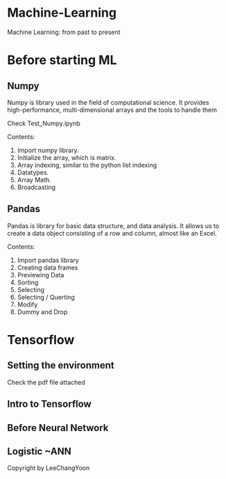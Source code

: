 # Machine-Learning
Machine Learning: from past to present

Before starting ML
==================

Numpy
-----
Numpy is library used in the field of computational science. 
It provides high-performance, multi-dimensional arrays and the tools to handle them

Check Test_Numpy.ipynb

Contents:

1. Import numpy library.
2. Initialize the array, which is matrix.
3. Array indexing, similar to the python list indexing
4. Datatypes.
5. Array Math.
6. Broadcasting

Pandas
------
Pandas is library for basic data structure, and data analysis.
It allows us to create a data object consisting of a row and column, almost like an Excel.

Contents:

1. Import pandas library
2. Creating data frames
3. Previewing Data
4. Sorting
5. Selecting 
6. Selecting / Querting
7. Modify
8. Dummy and Drop

Tensorflow
==========

Setting the environment
-----------------------
Check the pdf file attached

Intro to Tensorflow
-------------------

Before Neural Network
---------------------

Logistic ~ANN
-------------


Copyright by LeeChangYoon
